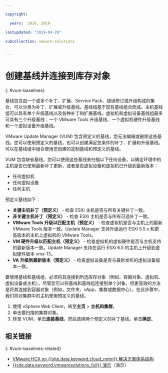 ```yaml
---

copyright:

  years:  2016, 2019

lastupdated: "2019-04-29"

subcollection: vmware-solutions


---
```


# 创建基线并连接到库存对象
{: #vum-baselines}

基线包含由一个或多个补丁、扩展、Service Pack、错误修订或升级构成的集合，可以分类为补丁、扩展或升级基线。基线组基于现有基线组合而成。主机基线组可以具有单个升级基线以及各种补丁和扩展基线。虚拟机和虚拟设备基线组最多可具有三个升级基线：一个 VMware Tools 升级基线、一个虚拟机硬件升级基线和一个虚拟设备升级基线。

VMware Update Manager (VUM) 包含预定义的基线，您无法编辑或删除这些基线。您可以使用预定义的基线，也可以创建满足您条件的补丁、扩展和升级基线。可以在基线组中组合使用您创建的定制基线和预定义的基线。

VUM 包含缺省基线，您可以使用这些基线来扫描以下任何设备，以确定环境中的主机是否已使用最新补丁更新，或者是否虚拟设备和虚拟机已升级到最新版本：
* 任何虚拟机
* 任何虚拟设备
* 任何主机

预定义基线如下：
* **关键主机补丁（预定义）** - 检查 ESXi 主机是否与所有关键补丁一致。
* **非关键主机补丁（预定义）** - 检查 ESXi 主机是否与所有可选补丁一致。
* **VMware Tools 升级以匹配主机（预定义）** - 检查虚拟机是否与主机上的最新 VMware Tools 版本一致。Update Manager 支持升级运行 ESXi 5.5.x 和更高版本的主机上虚拟机的 VMware Tools。
* **VM 硬件升级以匹配主机（预定义）** - 检查虚拟机的虚拟硬件是否与主机支持的最新版本一致。Update Manager 支持在运行 ESXi 6.5 的主机上升级到虚拟硬件版本 vmx-13。
* **VA 升级到最新版本（预定义）** - 检查虚拟设备是否与最新发布的虚拟设备版本一致。

要使用基线和基线组，必须将其连接到所选库存对象（例如，容器对象、虚拟机、虚拟设备或主机）。尽管您可以将基线和基线组连接到单个对象，但更高效的方法是将其连接到容器对象（例如，文件夹、vApp、集群或数据中心）。在此步骤中，我们将对集群中的主机使用预定义的基线。

1. 使用 vSphere Web Client，转至**主页** > **主机和集群**。
2. 单击要扫描的集群对象。
3. 转至 VUM，单击**连接基线**，然后选择两个预定义的补丁基线。单击**确定**。

## 相关链接
{: #vum-baselines-related}

* [VMware HCX on {{site.data.keyword.cloud_notm}} 解决方案体系结构](/docs/services/vmwaresolutions/services?topic=vmware-solutions-hcx-archi-intro#hcx-archi-intro)
* [{{site.data.keyword.vmwaresolutions_full}} 演示](https://www.ibm.com/demos/collection/IBM-Cloud-for-VMware-Solutions/)（演示）
